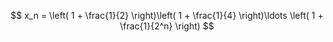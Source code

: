 $$ x_n = \left( 1 + \frac{1}{2} \right)\left( 1 + \frac{1}{4} \right)\ldots \left( 1 + \frac{1}{2^n} \right) $$